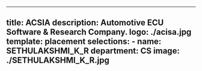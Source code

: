 ---
title: ACSIA
description: Automotive ECU Software & Research Company. 
logo: ./acisa.jpg 
template: placement
selections:
    - name: SETHULAKSHMI_K_R
      department: CS
      image: ./SETHULAKSHMI_K_R.jpg
 ---
